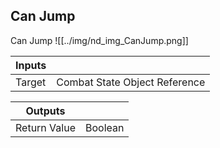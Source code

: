 ## Can Jump
Can Jump
![[../img/nd_img_CanJump.png]]

|Inputs||
|--|--|
| Target | Combat State Object Reference |

|Outputs||
|--|--|
| Return Value | Boolean |
